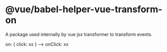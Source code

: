 # @vue/babel-helper-vue-transform-on

A package used internally by vue jsx transformer to transform events.

on: { click: xx } --> onClick: xx
